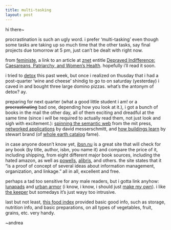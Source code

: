 ```yaml
---
title: multi-tasking
layout: post
---
```


hi there~

procrastination is such an ugly word. i prefer &#8216;multi-tasking&#8217; even though some tasks are taking up so much time that the other tasks, say final projects due tomorrow at 5 pm, just can&#8217;t be dealt with right now.

from [feministe][1], a link to an article at [znet][2] entitle [Depraved Indifference: Caesareans, Patriarchy, and Women&#8217;s Health][3]. hopefully i&#8217;ll read it soon.

i tried to [detox][4] this past week, but once i realized on thusday that i had a post-quarter &#8216;wine and cheese&#8217; shindig to go to on saturday (yesterday) i caved in and bought three large domino pizzas. what&#8217;s the antonym of detox? ay.

preparing for next quarter (what a good little student i am! or a <strike>procrastinating</strike> bad one, depending how you look at it.), i got a bunch of books in the mail the other day, all of them exciting and dreadful at the same time (since i *will* be required to actually read them, not just look and sigh with excitement.): [spinning the semantic web][5] from the mit press, [networked applications][6] by david messerschmitt, and [how buildings learn][7] by stewart brand (of [whole earth catalog][8] fame).

in case anyone doesn&#8217;t know yet, [ibsn.nu][9] is a great site that will check for any book (by title, author, isbn, you name it) and compare the price of it, including shipping, from eight different major book sources, including the hated amazon, as well as [powells][10], [alibris][11], and others. the site states that it &#8220;is a proof of concept of several ideas about information management, organization, and linkage.&#8221; all in all, excellent and free.

perhaps a tad too sensitive for any male readers, but i gotta link anyhow: [lunapads][12] and [urban armor][13] (i know, i know, i should just [make my own][14]). i like [the keeper][15] but somedays it&#8217;s just wayy too intrusive.

last but not least, [this food index][16] provided basic good info, such as storage, nutrition info, and basic preparations, on all types of vegetables, fruit, grains, etc. very handy.

~andrea

 [1]: http://www.feministe.us/blog
 [2]: http://zmag.org
 [3]: http://www.zmag.org/content/showarticle.cfm?SectionID=12&ItemID=5153
 [4]: http://www.etches-johnson.com/index.shtml?2004_03_01_etcarchive#107841431767870667
 [5]: http://mitpress.mit.edu/catalog/item/default.asp?ttype=2&tid=9182
 [6]: http://isbn.nu/1558605363
 [7]: http://www.spies.com/~rawdon/books/nonfiction/how.buildings.learn.html
 [8]: http://www.wholeearthmag.com/
 [9]: http://isbn.nu
 [10]: http://powells.com
 [11]: http://www.alibris.com
 [12]: http://www.lunapads.com/
 [13]: http://urban-armor.org/urban-armor/
 [14]: http://bloodsisters.org/bloodsisters/pads.html
 [15]: http://www.thekeeperinc.com/
 [16]: http://www.wholehealthmd.com/refshelf/items_index/1,1538,FO,00.html